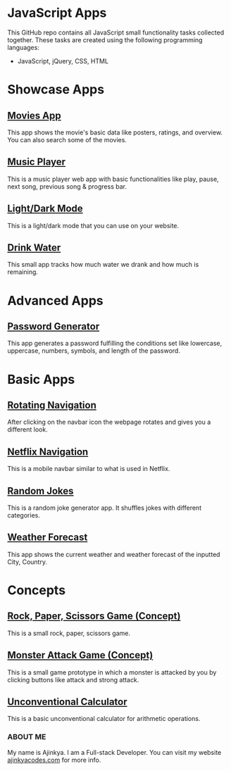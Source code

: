 # JavaScript Apps

This GitHub repo contains all JavaScript small functionality tasks collected together. These tasks are created using the following programming languages:
- JavaScript, jQuery, CSS, HTML

# Showcase Apps

## [Movies App](https://ajinkyacodes.github.io/javascript-apps/movies-app)
This app shows the movie's basic data like posters, ratings, and overview. You can also search some of the movies.

## [Music Player](https://ajinkyacodes.github.io/javascript-apps/music-player)
This is a music player web app with basic functionalities like play, pause, next song, previous song & progress bar.

## [Light/Dark Mode](https://ajinkyacodes.github.io/javascript-apps/light-dark-mode)
This is a light/dark mode that you can use on your website.

## [Drink Water](https://ajinkyacodes.github.io/javascript-apps/drink-water)
This small app tracks how much water we drank and how much is remaining.

# Advanced Apps

## [Password Generator](https://ajinkyacodes.github.io/javascript-apps/password-generator)
This app generates a password fulfilling the conditions set like lowercase, uppercase, numbers, symbols, and length of the password.

# Basic Apps

## [Rotating Navigation](https://ajinkyacodes.github.io/javascript-apps/rotating-navigation)
After clicking on the navbar icon the webpage rotates and gives you a different look.

## [Netflix Navigation](https://ajinkyacodes.github.io/javascript-apps/netflix-navigation)
This is a mobile navbar similar to what is used in Netflix.

## [Random Jokes](https://ajinkyacodes.github.io/javascript-apps/random-jokes/)
This is a random joke generator app. It shuffles jokes with different categories.

## [Weather Forecast](https://ajinkyacodes.github.io/javascript-apps/weather-forecast)
This app shows the current weather and weather forecast of the inputted City, Country.

# Concepts

## [Rock, Paper, Scissors Game (Concept)](https://ajinkyacodes.github.io/javascript-apps/rock-paper-scissors-game)
This is a small rock, paper, scissors game.

## [Monster Attack Game (Concept)](https://ajinkyacodes.github.io/javascript-apps/monster-attack-game)
This is a small game prototype in which a monster is attacked by you by clicking buttons like attack and strong attack.

## [Unconventional Calculator](https://ajinkyacodes.github.io/javascript-apps/unconventional-calculator)
This is a basic unconventional calculator for arithmetic operations.

### ABOUT ME
My name is Ajinkya. I am a Full-stack Developer. You can visit my website [ajinkyacodes.com](https://ajinkyacodes.com) for more info.

